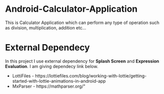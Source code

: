 # Android-Calculator-Application
This is Calculator Application which can perform any type of operation such as division, multiplication, addition etc...
# External Dependecy
In this project I use external dependency for <html><strong>Splash Screen</strong> and <strong>Expression Evaluation</strong>. I am giving dependecy link below.
<ul>
  <li>LottiFiles - https://lottiefiles.com/blog/working-with-lottie/getting-started-with-lottie-animations-in-android-app</li>
  <li>MxParser - https://mathparser.org/"</li>
</ul>
</html>
